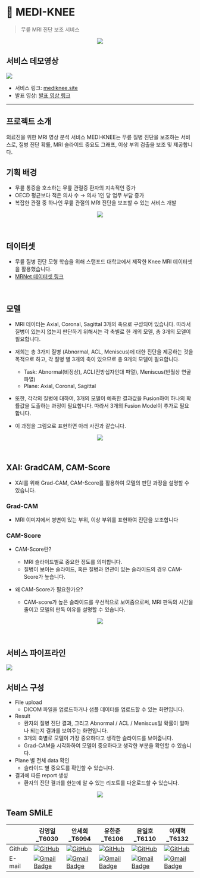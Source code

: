 # 🩻 MEDI-KNEE
> 무릎 MRI 진단 보조 서비스  

<p align = "center"> <img src= "https://github.com/boostcampaitech6/level2-3-cv-finalproject-cv-13/assets/49268298/3abc596a-d15d-4990-8cc5-2e3e3634dc96"><p/>


## 서비스 데모영상

<img src="https://github.com/boostcampaitech6/level2-3-cv-finalproject-cv-13/assets/70832671/447950c6-0ae2-414c-bd16-015983d9c60b">

- 서비스 링크: [mediknee.site](http://mediknee.site)
- 발표 영상: [발표 영상 링크](https://www.youtube.com/watch?v=7XdgcU41urQ)

<hr>

## 프로젝트 소개
의료진을 위한 MRI 영상 분석 서비스 MEDI-KNEE는 무릎 질병 진단을 보조하는 서비스로, 질병 진단 확률, MRI 슬라이드 중요도 그래프, 이상 부위 검출을 보조 및 제공합니다.
<br>



## 기획 배경
- 무릎 통증을 호소하는 무릎 관절증 환자의 지속적인 증가
- OECD 평균보다 적은 의사 수 → 의사 1인 당 업무 부담 증가
- 복잡한 관절 중 하나인 무릎 관절의 MRI 진단을 보조할 수 있는 서비스 개발  
<p align = "center"> <img src="https://github.com/boostcampaitech6/level2-3-cv-finalproject-cv-13/assets/49268298/4a3629cd-c4be-4927-a674-c1a993d4c628"> <p/>
<br>

## 데이터셋
- 무릎 질병 진단 모형 학습을 위해 스탠포드 대학교에서 제작한 Knee MRI 데이터셋을 활용했습니다.
- [MRNet 데이터셋 링크](https://stanfordmlgroup.github.io/competitions/mrnet/)

<br>

## 모델

- MRI 데이터는 Axial, Coronal, Sagittal 3개의 축으로 구성되어 있습니다. 따라서 질병이 있는지 없는지 판단하기 위해서는 각 축별로 한 개의 모델, 총 3개의 모델이 필요합니다.
- 저희는 총 3가지 질병 (Abnormal, ACL, Meniscus)에 대한 진단을 제공하는 것을 목적으로 하고, 각 질병 별 3개의 축이 있으므로 총 9개의 모델이 필요합니다.

    - Task: Abnormal(비정상), ACL(전방십자인대 파열), Meniscus(반월상 연골 파열)
    - Plane: Axial, Coronal, Sagittal

- 또한, 각각의 질병에 대하여, 3개의 모델이 예측한 결과값을 Fusion하여 하나의 확률값을 도출하는 과정이 필요합니다. 따라서 3개의 Fusion Model이 추가로 필요합니다.
- 이 과정을 그림으로 표현하면 아래 사진과 같습니다.

<p align = "center"> <img src="https://github.com/boostcampaitech6/level2-3-cv-finalproject-cv-13/assets/49268298/522ec459-9217-4093-aa58-21b4940ccf3c"> <p/>

<br>

## XAI: GradCAM, CAM-Score
- XAI를 위해 Grad-CAM, CAM-Score를 활용하여 모델의 판단 과정을 설명할 수 있습니다.

### Grad-CAM
- MRI 이미지에서 병변이 있는 부위, 이상 부위를 표현하여 진단을 보조합니다

### CAM-Score
- CAM-Score란?​
    - MRI 슬라이드별로 중요한 정도를 의미합니다.​
    - 질병이 보이는 슬라이드, 혹은 질병과 연관이 있는 슬라이드의 경우 CAM-Score가 높습니다.​

- 왜 CAM-Score가 필요한가요?​
    - CAM-score가 높은 슬라이드를 우선적으로 보여줌으로써, MRI 판독의 시간을 줄이고 모델의 판독 이유를 설명할 수 있습니다.

<p align = "center"> <img src="https://github.com/boostcampaitech6/level2-3-cv-finalproject-cv-13/assets/70832671/11b0570f-6cfc-4b5e-b651-5b120c70473b"> <p/>
<br>

## 서비스 파이프라인

<img src="https://github.com/boostcampaitech6/level2-3-cv-finalproject-cv-13/assets/78347296/5635bcd8-b7a0-40c0-8ca8-cfcc19cd0837">

<br>

## 서비스 구성
- File upload
    - DICOM 파일을 업로드하거나 샘플 데이터를 업로드할 수 있는 화면입니다.
- Result
    - 환자의 질병 진단 결과, 그리고 Abnormal / ACL / Meniscus일 확률이 얼마나 되는지 결과를 보여주는 화면입니다.
    - 3개의 축별로 모델이 가장 중요하다고 생각한 슬라이드를 보여줍니다.
    - Grad-CAM을 시각화하여 모델이 중요하다고 생각한 부분을 확인할 수 있습니다.
- Plane 별 전체 data 확인
    - 슬라이드 별 중요도를 확인할 수 있습니다.
- 결과에 따른 report 생성
    - 환자의 진단 결과를 한눈에 알 수 있는 리포트를 다운로드할 수 있습니다.
<p align = "center"> <img src="https://github.com/boostcampaitech6/level2-3-cv-finalproject-cv-13/assets/49268298/d778ad54-d24a-4d1c-adac-7093596443ca"> <p/>


## Team SMiLE

|    | 김영일_T6030 | 안세희_T6094 | 유한준_T6106 | 윤일호_T6110 | 이재혁_T6132 |
|---|        ---        |        ---        |        ---        |          ---      |        ---        |
|Github|[![GitHub](https://img.shields.io/badge/github-%23121011.svg?style=for-the-badge&logo=github&logoColor=white)](https://github.com/patrashu)|[![GitHub](https://img.shields.io/badge/github-%23121011.svg?style=for-the-badge&logo=github&logoColor=white)](https://github.com/seheeAn)|[![GitHub](https://img.shields.io/badge/github-%23121011.svg?style=for-the-badge&logo=github&logoColor=white)](https://github.com/lukehanjun)|[![GitHub](https://img.shields.io/badge/github-%23121011.svg?style=for-the-badge&logo=github&logoColor=white)](https://github.com/yuniroro)|[![GitHub](https://img.shields.io/badge/github-%23121011.svg?style=for-the-badge&logo=github&logoColor=white)](https://github.com/NewP1)|
|E-mail|[![Gmail Badge](https://img.shields.io/badge/Gmail-d14836?style=flat-square&logo=Gmail&logoColor=white&link=qhdrmfdl123@gmail.com)](mailto:qhdrmfdl123@gmail.com)|[![Gmail Badge](https://img.shields.io/badge/Gmail-d14836?style=flat-square&logo=Gmail&logoColor=white&link=imash0525@gmail.com)](mailto:imash0525@gmail.com)|[![Gmail Badge](https://img.shields.io/badge/Gmail-d14836?style=flat-square&logo=Gmail&logoColor=white&link=lukehanjun@gmail.com)](mailto:lukehanjun@gmail.com)|[![Gmail Badge](https://img.shields.io/badge/Gmail-d14836?style=flat-square&logo=Gmail&logoColor=white&link=ilho7159@gmail.com)](mailto:ilho7159@gmail.com)|[![Gmail Badge](https://img.shields.io/badge/Gmail-d14836?style=flat-square&logo=Gmail&logoColor=white&link=jaehyuk712@gmail.com)](mailto:jaehyuk712@gmail.com)|